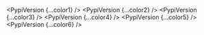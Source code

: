 <script lang="ts">
  import { PypiVersion } from 'svelte-shields'
  import type { PypiVersionPropsType } from 'svelte-shields';

  const color1: PypiVersionPropsType = {
    packageName: 'vennfig',
    color: 'green'
  }

  const color2: PypiVersionPropsType = {
    packageName: 'vennfig',
    color: '00FF00' 
  }

  const color3: PypiVersionPropsType = {
    packageName: 'vennfig',
    color: 'rgb(0, 255, 0)' 
  }

  const color4: PypiVersionPropsType = {
    packageName: 'vennfig',
    color: 'rgba(0, 255, 0, 1)' 
  }

  const color5: PypiVersionPropsType = {
    packageName: 'vennfig',
    color: 'hsl(120, 100%, 50%)' 
  }

  const color6: PypiVersionPropsType = {
    packageName: 'vennfig',
    color: 'hsla(120, 100%, 50%, 1)' 
  }
</script>

<PypiVersion {...color1} />
<PypiVersion {...color2} />
<PypiVersion {...color3} />
<PypiVersion {...color4} />
<PypiVersion {...color5} />
<PypiVersion {...color6} />